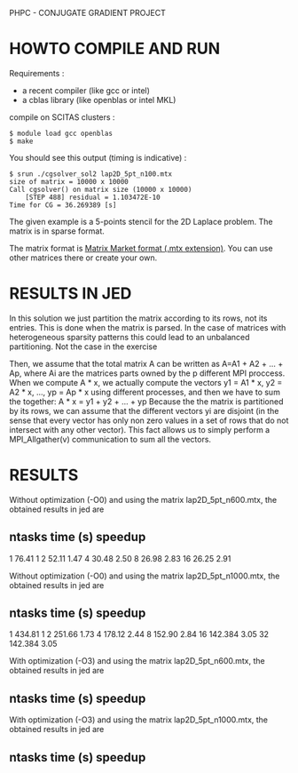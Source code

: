 PHPC - CONJUGATE GRADIENT PROJECT

HOWTO COMPILE AND RUN
=====================

Requirements : 

- a recent compiler (like gcc or intel)
- a cblas library (like openblas or intel MKL)

compile on SCITAS clusters :

```
$ module load gcc openblas
$ make
```

You should see this output (timing is indicative) :

```
$ srun ./cgsolver_sol2 lap2D_5pt_n100.mtx 
size of matrix = 10000 x 10000
Call cgsolver() on matrix size (10000 x 10000)
	[STEP 488] residual = 1.103472E-10
Time for CG = 36.269389 [s]
```

The given example is a 5-points stencil for the 2D Laplace problem. The matrix is in sparse format.

The matrix format is [Matrix Market format (.mtx extension)](https://sparse.tamu.edu/). You can use other matrices there or create your own. 


RESULTS IN JED
==============

In this solution we just partition the matrix according to its rows, not its entries.
This is done when the matrix is parsed.
In the case of matrices with heterogeneous sparsity patterns this could lead to an unbalanced
partitioning. Not the case in the exercise

Then, we assume that the total matrix A can be written as A=A1 + A2 + ... + Ap, where
Ai are the matrices parts owned by the p different MPI proccess.
When we compute A * x, we actually compute the vectors y1 = A1 * x, y2 = A2 * x, ..., yp = Ap * x
using different processes, and then we have to sum the together: A * x = y1 + y2 + ... + yp
Because the the matrix is partitioned by its rows, we can assume that the different vectors yi
are disjoint (in the sense that every vector has only non zero values in a set of rows that
do not intersect with any other vector).
This fact allows us to simply perform a MPI_Allgather(v) communication to sum all the vectors.


RESULTS
========

Without optimization (-O0) and using the matrix lap2D_5pt_n600.mtx, the obtained results in jed are

ntasks        time (s)    speedup
---------------------------------
1             76.41       1
2             52.11       1.47
4             30.48       2.50
8             26.98       2.83
16            26.25       2.91


Without optimization (-O0) and using the matrix lap2D_5pt_n1000.mtx, the obtained results in jed are

ntasks        time (s)    speedup
---------------------------------
1            434.81       1
2            251.66       1.73
4            178.12       2.44
8            152.90       2.84
16           142.384      3.05 
32           142.384      3.05 

With optimization (-O3) and using the matrix lap2D_5pt_n600.mtx, the obtained results in jed are

ntasks        time (s)    speedup
---------------------------------

With optimization (-O3) and using the matrix lap2D_5pt_n1000.mtx, the obtained results in jed are

ntasks        time (s)    speedup
---------------------------------
